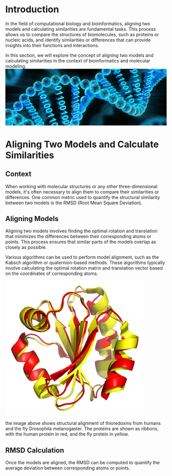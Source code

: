 # Introduction

In the field of computational biology and bioinformatics, aligning two models and calculating similarities are fundamental tasks. This process allows us to compare the structures of biomolecules, such as proteins or nucleic acids, and identify similarities or differences that can provide insights into their functions and interactions.

In this section, we will explore the concept of aligning two models and calculating similarities in the context of bioinformatics and molecular modeling.
![](./assets/Bioinformatics_Banner_1140x400.webp)
# Aligning Two Models and Calculate Similarities

## Context

When working with molecular structures or any other three-dimensional models, it's often necessary to align them to compare their similarities or differences. One common metric used to quantify the structural similarity between two models is the RMSD (Root Mean Square Deviation).

## Aligning Models

Aligning two models involves finding the optimal rotation and translation that minimizes the differences between their corresponding atoms or points. This process ensures that similar parts of the models overlap as closely as possible.

Various algorithms can be used to perform model alignment, such as the Kabsch algorithm or quaternion-based methods. These algorithms typically involve calculating the optimal rotation matrix and translation vector based on the coordinates of corresponding atoms.

![](./assets/Alignment_of_thioredoxins2.png)

the image above shows structural alignment of thioredoxins from humans and the fly Drosophila melanogaster. The proteins are shown as ribbons, with the human protein in red, and the fly protein in yellow.
## RMSD Calculation

Once the models are aligned, the RMSD can be computed to quantify the average deviation between corresponding atoms or points. 
